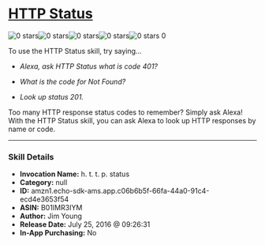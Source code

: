 # [HTTP Status](http://alexa.amazon.com/#skills/amzn1.echo-sdk-ams.app.c06b6b5f-66fa-44a0-91c4-ecd4e3653f54)
![0 stars](../../images/ic_star_border_black_18dp_1x.png)![0 stars](../../images/ic_star_border_black_18dp_1x.png)![0 stars](../../images/ic_star_border_black_18dp_1x.png)![0 stars](../../images/ic_star_border_black_18dp_1x.png)![0 stars](../../images/ic_star_border_black_18dp_1x.png) 0

To use the HTTP Status skill, try saying...

* *Alexa, ask HTTP Status what is code 401?*

* *What is the code for Not Found?*

* *Look up status 201.*

Too many HTTP response status codes to remember?  Simply ask Alexa!  With the HTTP Status skill, you can ask Alexa to look up HTTP responses by name or code.

***

### Skill Details

* **Invocation Name:** h. t. t. p. status
* **Category:** null
* **ID:** amzn1.echo-sdk-ams.app.c06b6b5f-66fa-44a0-91c4-ecd4e3653f54
* **ASIN:** B01IMR3IYM
* **Author:** Jim Young
* **Release Date:** July 25, 2016 @ 09:26:31
* **In-App Purchasing:** No
